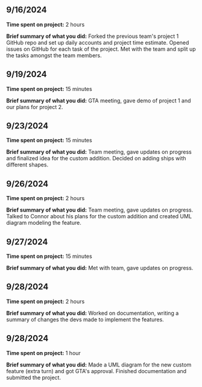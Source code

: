 ## 9/16/2024

**Time spent on project:** 2 hours

**Brief summary of what you did:** Forked the previous team's project 1 GitHub repo and set up daily accounts and project time estimate. Opened issues on GitHub for each task of the project. Met with the team and split up the tasks amongst the team members.

## 9/19/2024

**Time spent on project:** 15 minutes

**Brief summary of what you did:** GTA meeting, gave demo of project 1 and our plans for project 2.

## 9/23/2024

**Time spent on project:** 15 minutes

**Brief summary of what you did:** Team meeting, gave updates on progress and finalized idea for the custom addition. Decided on adding ships with different shapes.

## 9/26/2024

**Time spent on project:** 2 hours

**Brief summary of what you did:** Team meeting, gave updates on progress. Talked to Connor about his plans for the custom addition and created UML diagram modeling the feature.

## 9/27/2024

**Time spent on project:** 15 minutes

**Brief summary of what you did:** Met with team, gave updates on progress.

## 9/28/2024

**Time spent on project:** 2 hours

**Brief summary of what you did:** Worked on documentation, writing a summary of changes the devs made to implement the features.

## 9/28/2024

**Time spent on project:** 1 hour

**Brief summary of what you did:** Made a UML diagram for the new custom feature (extra turn) and got GTA's approval. Finished documentation and submitted the project.